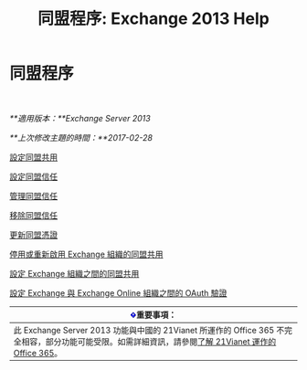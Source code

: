 ﻿---
title: '同盟程序: Exchange 2013 Help'
TOCTitle: 同盟程序
ms:assetid: 124d7253-095c-428e-b8f7-f43a9a2d0150
ms:mtpsurl: https://technet.microsoft.com/zh-tw/library/JJ676768(v=EXCHG.150)
ms:contentKeyID: 50472609
ms.date: 05/21/2018
mtps_version: v=EXCHG.150
ms.translationtype: MT
---

# 同盟程序

 

_**適用版本：**Exchange Server 2013_

_**上次修改主題的時間：**2017-02-28_

[設定同盟共用](configure-federated-sharing-exchange-2013-help.md)

[設定同盟信任](configure-a-federation-trust-exchange-2013-help.md)

[管理同盟信任](manage-a-federation-trust-exchange-2013-help.md)

[移除同盟信任](remove-a-federation-trust-exchange-2013-help.md)

[更新同盟憑證](renew-the-federation-certificate-exchange-2013-help.md)

[停用或重新啟用 Exchange 組織的同盟共用](disable-or-re-enable-federated-sharing-for-your-exchange-organization-exchange-2013-help.md)

[設定 Exchange 組織之間的同盟共用](configuring-federated-sharing-between-exchange-organizations-exchange-2013-help.md)

[設定 Exchange 與 Exchange Online 組織之間的 OAuth 驗證](configure-oauth-authentication-between-exchange-and-exchange-online-organizations-exchange-2013-help.md)

<table>
<thead>
<tr class="header">
<th><img src="images/Bb124558.important(EXCHG.150).gif" title="重要事項" alt="重要事項" />重要事項：</th>
</tr>
</thead>
<tbody>
<tr class="odd">
<td>此 Exchange Server 2013 功能與中國的 21Vianet 所運作的 Office 365 不完全相容，部分功能可能受限。如需詳細資訊，請參閱<a href="https://go.microsoft.com/fwlink/?linkid=313640">了解 21Vianet 運作的 Office 365</a>。</td>
</tr>
</tbody>
</table>

